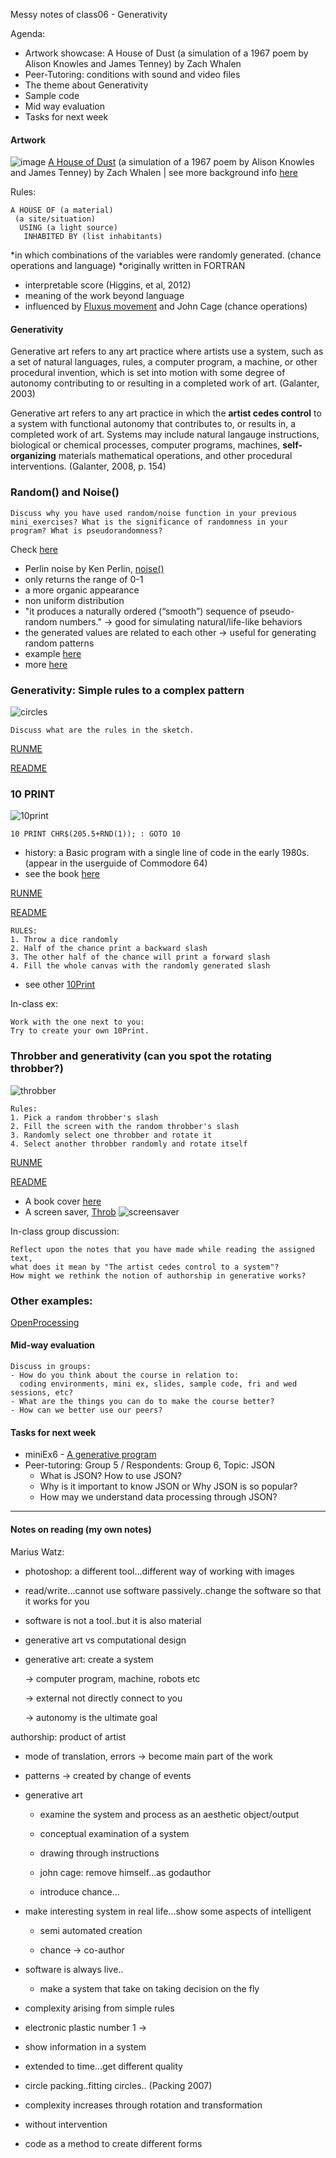 Messy notes of class06 - Generativity

Agenda:
- Artwork showcase: A House of Dust (a simulation of a 1967 poem by Alison Knowles and James Tenney) by Zach Whalen
- Peer-Tutoring: conditions with sound and video files 
- The theme about Generativity
- Sample code
- Mid way evaluation
- Tasks for next week

#### Artwork
![image](https://wordandimage.files.wordpress.com/2012/04/4194960757_de88781e77_o.jpg)
[A House of Dust](http://www.zachwhalen.net/pg/dust/) (a simulation of a 1967 poem by Alison Knowles and James Tenney) by Zach Whalen | see more background info [here](http://www.artbytranslation.org/_pdf/HOUSE_OF_DUST_JOURNAL_25_08_2016_BDEF_PREVIEW.pdf)

Rules: 
```
A HOUSE OF (a material) 
 (a site/situation) 
  USING (a light source) 
   INHABITED BY (list inhabitants)
```
*in which combinations of the variables were randomly generated. (chance operations and language)
*originally written in FORTRAN
- interpretable score (Higgins, et al, 2012)
- meaning of the work beyond language
- influenced by [Fluxus movement](https://www.artsy.net/article/artsy-editorial-fluxus-movement-art-museums-galleries) and John Cage (chance operations)
 
#### Generativity

Generative art refers to any art practice where artists use a system, such as a set of natural languages, rules, a computer program, a machine, or other procedural invention, which is set into motion with some degree of autonomy contributing to or resulting in a completed work of art. (Galanter, 2003)

Generative art refers to any art practice in which the **artist cedes control** to a system with functional autonomy that contributes to, or results in, a completed work of art. Systems may include natural langauge instructions, biological or chemical processes, computer programs, machines, **self-organizing** materials mathematical operations, and other procedural interventions. (Galanter, 2008, p. 154)

### Random() and Noise()
```
Discuss why you have used random/noise function in your previous mini_exercises? What is the significance of randomness in your program? What is pseudorandomness?
```
Check [here](https://www.openprocessing.org/browse/?q=noise&time=anytime&type=tags#)

- Perlin noise by Ken Perlin, [noise()](https://p5js.org/reference/#/p5/noise)
 - only returns the range of 0-1
 - a more organic appearance 
 - non uniform distribution 
 - "it produces a naturally ordered (“smooth”) sequence of pseudo-random numbers." -> good for simulating natural/life-like behaviors
  - the generated values are related to each other -> useful for generating random patterns
 - example [here](https://blog.federicopepe.com/2016/06/random-vs-perlin-noise/)
 - more [here](https://eev.ee/blog/2016/05/29/perlin-noise/)
 
### Generativity: Simple rules to a complex pattern

![circles](https://github.com/AUAP/AP2018/blob/master/class06/complex_balls.gif)
```
Discuss what are the rules in the sketch.
```
[RUNME](https://rawgit.com/AUAP/AP2018/master/class06/sketch06c/index.html)

[README](https://github.com/AUAP/AP2018/blob/master/class06/sketch06c/sketch.js)

### 10 PRINT
![10print](https://github.com/AUAP/AP2018/blob/master/class06/10Print.png)
```
10 PRINT CHR$(205.5+RND(1)); : GOTO 10
```
- history: a Basic program with a single line of code in the early 1980s. (appear in the userguide of Commodore 64)
- see the book [here](https://www.amazon.com/gp/product/0262018462/ref=as_li_ss_tl?ie=UTF8&camp=1789&creative=390957&creativeASIN=0262018462&linkCode=as2&tag=slatmaga-20)

[RUNME](https://rawgit.com/AUAP/AP2018/master/class06/sketch06a/index.html)

[README](https://github.com/AUAP/AP2018/blob/master/class06/sketch06a/sketch.js)

```
RULES:
1. Throw a dice randomly
2. Half of the chance print a backward slash
3. The other half of the chance will print a forward slash
4. Fill the whole canvas with the randomly generated slash
```
- see other [10Print](https://twitter.com/hashtag/10print?src=hash)

In-class ex: 
```
Work with the one next to you:
Try to create your own 10Print. 
```
### Throbber and generativity (can you spot the rotating throbber?)

![throbber](https://github.com/AUAP/AP2018/blob/master/class06/throbbering1.gif)

```
Rules:
1. Pick a random throbber's slash
2. Fill the screen with the random throbber's slash
3. Randomly select one throbber and rotate it
4. Select another throbber randomly and rotate itself
```
[RUNME](https://rawgit.com/AUAP/AP2018/master/class06/sketch06b/index.html)

[README](https://github.com/AUAP/AP2018/blob/master/class06/sketch06b/sketch.js)

- A book cover [here](http://arts.au.dk/uploads/pics/WinnieSoon-DissertationCover.jpg)
- A screen saver, [Throb](https://github.com/siusoon/Throb/blob/master/README.md)
![screensaver](https://github.com/AUAP/AP2018/blob/master/class06/screensaver.png)

In-class group discussion: 
```
Reflect upon the notes that you have made while reading the assigned text, 
what does it mean by "The artist cedes control to a system"? 
How might we rethink the notion of authorship in generative works?
```
### Other examples:
[OpenProcessing](https://www.openprocessing.org/browse/?q=generative&time=anytime&type=tags#)

#### Mid-way evaluation
```
Discuss in groups:
- How do you think about the course in relation to: 
  coding environments, mini ex, slides, sample code, fri and wed sessions, etc?
- What are the things you can do to make the course better?
- How can we better use our peers?
```
#### Tasks for next week
- miniEx6 - [A generative program](https://github.com/AUAP/AP2018/blob/master/all_miniex/mini_ex6.md)
- Peer-tutoring: Group 5 / Respondents: Group 6, Topic: JSON
    - What is JSON? How to use JSON?
    - Why is it important to know JSON or Why JSON is so popular?
    - How may we understand data processing through JSON?

---
#### Notes on reading (my own notes)
Marius Watz:

- photoshop: a different tool...different way of working with images

- read/write...cannot use software passively..change the software so that it works for you

- software is not a tool..but it is also material

- generative art vs computational design

- generative art: create a system

    -> computer program, machine, robots etc

    -> external not directly connect to you

    -> autonomy is the ultimate goal

authorship: product of artist

- mode of translation, errors -> become main part of the work

- patterns -> created by change of events

- generative art

    - examine the system and process as an aesthetic object/output 

    - conceptual examination of a system

    - drawing through instructions

    - john cage: remove himself...as godauthor

    - introduce chance...

- make interesting system in real life...show some aspects of intelligent

    - semi automated creation

    - chance -> co-author

- software is always live..

    - make a system that take on taking decision on the fly

- complexity arising from simple rules

- electronic plastic number 1 ->

- show information in a system

- extended to time...get different quality

- circle packing..fitting circles.. (Packing 2007)

- complexity increases through rotation and transformation

- without intervention

- code as a method to create different forms

